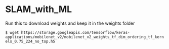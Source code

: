# SLAM_with_ML

Run this to download weights and keep it in the weights folder

`$ wget https://storage.googleapis.com/tensorflow/keras-applications/mobilenet_v2/mobilenet_v2_weights_tf_dim_ordering_tf_kernels_0.75_224_no_top.h5`